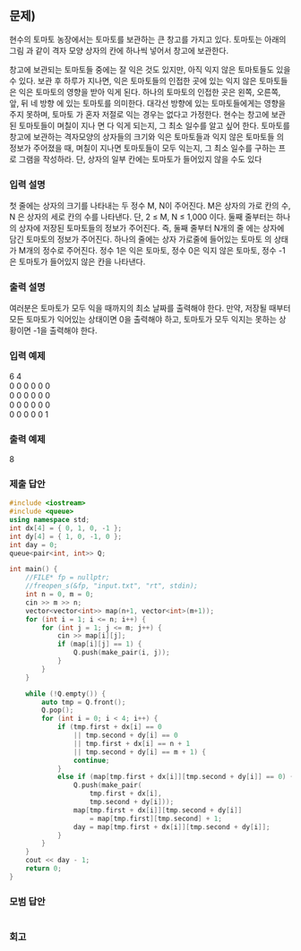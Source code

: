 ﻿## 문제)
현수의 토마토 농장에서는 토마토를 보관하는 큰 창고를 가지고 있다. 토마토는 아래의 그림
과 같이 격자 모양 상자의 칸에 하나씩 넣어서 창고에 보관한다. 

창고에 보관되는 토마토들 중에는 잘 익은 것도 있지만, 아직 익지 않은 토마토들도 있을 수
있다. 보관 후 하루가 지나면, 익은 토마토들의 인접한 곳에 있는 익지 않은 토마토들은 익은
토마토의 영향을 받아 익게 된다. 하나의 토마토의 인접한 곳은 왼쪽, 오른쪽, 앞, 뒤 네 방향
에 있는 토마토를 의미한다. 대각선 방향에 있는 토마토들에게는 영향을 주지 못하며, 토마토
가 혼자 저절로 익는 경우는 없다고 가정한다. 현수는 창고에 보관된 토마토들이 며칠이 지나
면 다 익게 되는지, 그 최소 일수를 알고 싶어 한다.
토마토를 창고에 보관하는 격자모양의 상자들의 크기와 익은 토마토들과 익지 않은 토마토들
의 정보가 주어졌을 때, 며칠이 지나면 토마토들이 모두 익는지, 그 최소 일수를 구하는 프로
그램을 작성하라. 단, 상자의 일부 칸에는 토마토가 들어있지 않을 수도 있다

### 입력 설명
첫 줄에는 상자의 크기를 나타내는 두 정수 M, N이 주어진다. M은 상자의 가로 칸의 수, N
은 상자의 세로 칸의 수를 나타낸다. 단, 2 ≤ M, N ≤ 1,000 이다.
둘째 줄부터는 하나의 상자에 저장된 토마토들의 정보가 주어진다. 즉, 둘째 줄부터 N개의 줄
에는 상자에 담긴 토마토의 정보가 주어진다. 하나의 줄에는 상자 가로줄에 들어있는 토마토
의 상태가 M개의 정수로 주어진다. 정수 1은 익은 토마토, 정수 0은 익지 않은 토마토, 정수
-1은 토마토가 들어있지 않은 칸을 나타낸다. 

### 출력 설명
여러분은 토마토가 모두 익을 때까지의 최소 날짜를 출력해야 한다. 만약, 저장될 때부터 모든
토마토가 익어있는 상태이면 0을 출력해야 하고, 토마토가 모두 익지는 못하는 상황이면 -1을
출력해야 한다.

### 입력 예제
6 4\
0 0 0 0 0 0\
0 0 0 0 0 0\
0 0 0 0 0 0\
0 0 0 0 0 1

### 출력 예제
8

### 제출 답안
``` Cpp
#include <iostream>
#include <queue>
using namespace std;
int dx[4] = { 0, 1, 0, -1 };
int dy[4] = { 1, 0, -1, 0 };
int day = 0;
queue<pair<int, int>> Q;

int main() {
    //FILE* fp = nullptr;
    //freopen_s(&fp, "input.txt", "rt", stdin);
    int n = 0, m = 0;
    cin >> m >> n;
    vector<vector<int>> map(n+1, vector<int>(m+1));
    for (int i = 1; i <= n; i++) {
        for (int j = 1; j <= m; j++) {
            cin >> map[i][j];
            if (map[i][j] == 1) {
                Q.push(make_pair(i, j));
            }
        }
    }

    while (!Q.empty()) {
        auto tmp = Q.front();
        Q.pop();
        for (int i = 0; i < 4; i++) {
            if (tmp.first + dx[i] == 0
                || tmp.second + dy[i] == 0
                || tmp.first + dx[i] == n + 1
                || tmp.second + dy[i] == m + 1) {
                continue;
            }
            else if (map[tmp.first + dx[i]][tmp.second + dy[i]] == 0) {
                Q.push(make_pair(
                    tmp.first + dx[i],
                    tmp.second + dy[i]));
                map[tmp.first + dx[i]][tmp.second + dy[i]]
                    = map[tmp.first][tmp.second] + 1;
                day = map[tmp.first + dx[i]][tmp.second + dy[i]];
            }
        }
    }
    cout << day - 1;
    return 0;
}
```
 
### 모범 답안
``` Cpp

```

### 회고
